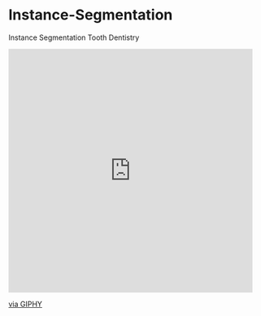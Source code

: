 # Instance-Segmentation
Instance Segmentation Tooth Dentistry

<iframe src="https://giphy.com/embed/b3CSfRaRY9YSj23H34" width="480" height="480" frameBorder="0" class="giphy-embed" allowFullScreen></iframe><p><a href="https://giphy.com/gifs/b3CSfRaRY9YSj23H34">via GIPHY</a></p>
